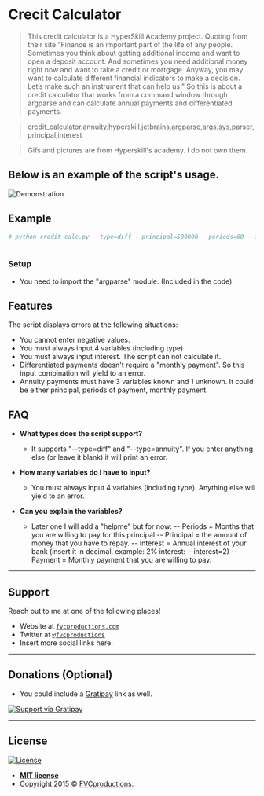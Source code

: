# Crecit Calculator

> This credit calculator is a HyperSkill Academy project. Quoting from their site "Finance is an important part of the life of any people. Sometimes you think about getting additional income and want to open a deposit account. And sometimes you need additional money right now and want to take a credit or mortgage. Anyway, you may want to calculate different financial indicators to make a decision. Let’s make such an instrument that can help us."
So this is about a credit calculator that works from a command window through argparse and can calculate annual payments and differentiated payments.

> credit_calculator,annuity,hyperskill,jetbrains,argparse,args,sys,parser,principal,interest

> Gifs and pictures are from Hyperskill's academy. I do not own them.

## Below is an example of the script's usage.

![Demonstration](https://media.giphy.com/media/QXaktIFtVh9ugJ31iA/giphy.gif)

## Example

```python
# python credit_calc.py --type=diff --principal=500000 --periods=60 --interest=10
---
```

### Setup

- You need to import the "argparse" module. (Included in the code)


## Features

The script displays errors at the following situations:
- You cannot enter negative values.
- You must always input 4 variables (including type)
- You must always input interest. The script can not calculate it.
- Differentiated payments doesn't require a "monthly payment". So this input combination will yield to an error.
- Annuity payments must have 3 variables known and 1 unknown. It could be either principal, periods of payment, monthly payment.

## FAQ

- **What types does the script support?**
    - It supports "--type=diff" and "--type=annuity". If you enter anything else (or leave it blank) it will print an error.
    
- **How many variables do I have to input?**
    - You must always input 4 variables (including type). Anything else will yield to an error.

- **Can you explain the variables?**
    - Later one I will add a "helpme" but for now:
      -- Periods = Months that you are willing to pay for this principal
      -- Principal = the amount of money that you have to repay.
      -- Interest = Annual interest of your bank (insert it in decimal. example: 2% interest: --interest=2)
      -- Payment = Monthly payment that you are willing to pay.

---

## Support

Reach out to me at one of the following places!

- Website at <a href="http://fvcproductions.com" target="_blank">`fvcproductions.com`</a>
- Twitter at <a href="http://twitter.com/fvcproductions" target="_blank">`@fvcproductions`</a>
- Insert more social links here.

---

## Donations (Optional)

- You could include a <a href="https://cdn.rawgit.com/gratipay/gratipay-badge/2.3.0/dist/gratipay.png" target="_blank">Gratipay</a> link as well.

[![Support via Gratipay](https://cdn.rawgit.com/gratipay/gratipay-badge/2.3.0/dist/gratipay.png)](https://gratipay.com/fvcproductions/)


---

## License

[![License](http://img.shields.io/:license-mit-blue.svg?style=flat-square)](http://badges.mit-license.org)

- **[MIT license](http://opensource.org/licenses/mit-license.php)**
- Copyright 2015 © <a href="http://fvcproductions.com" target="_blank">FVCproductions</a>.

